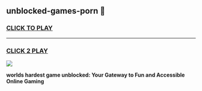 
## unblocked-games-porn 👋
<h3>
<a href="https://premium.freeplayer.one?title=unblocked-games-porn&ref=14F">CLICK TO PLAY</a></h3>
<hr>

<h3>
<a href="https://premium.freeplayer.one?title=unblocked-games-porn&ref=14F">CLICK 2 PLAY</a>
  
</h3>

<a href="https://premium.freeplayer.one?title=unblocked-games-porn&ref=12F/"><img src="https://clearcache.store/games.png"></a>


**worlds hardest game unblocked: Your Gateway to Fun and Accessible Online Gaming**
